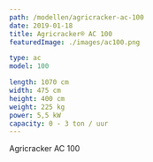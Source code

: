 ```yaml
---
path: /modellen/agricracker-ac-100
date: 2019-01-18
title: Agricracker® AC 100
featuredImage: ./images/ac100.png

type: ac
model: 100

length: 1070 cm 
width: 475 cm
height: 400 cm
weight: 225 kg
power: 5,5 kW
capacity: 0 - 3 ton / uur
---
```

Agricracker AC 100